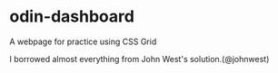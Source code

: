 # odin-dashboard

A webpage for practice using CSS Grid

I borrowed almost everything from John West's solution.(@johnwest)
